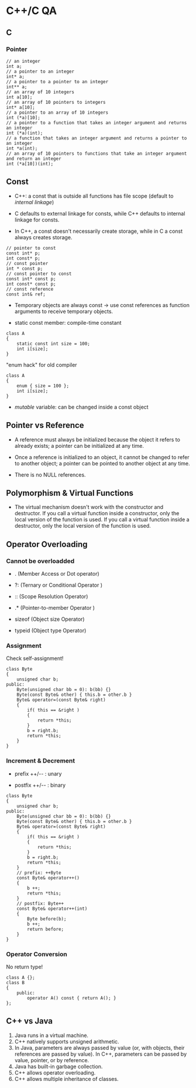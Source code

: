 # C++/C QA #

## C ##
### Pointer ###
```
// an integer
int a;
// a pointer to an integer
int* a;
// a pointer to a pointer to an integer
int** a;
// an array of 10 integers
int a[10];
// an array of 10 pointers to integers
int* a[10];
// a pointer to an array of 10 integers
int (*a)[10];
// a pointer to a function that takes an integer argument and returns an integer
int (*a)(int);
// a function that takes an integer argument and returns a pointer to an integer
int *a(int);
// an array of 10 pointers to functions that take an integer argument and return an integer
int (*a[10])(int);
```

## Const ##
- C++: a const that is outside all functions has file scope (default to *internal linkage*)

- C defaults to external linkage for consts, while C++ defaults to internal linkage for consts.

- In C++, a const doesn't necessarily create storage, while in C a const always creates storage.

```
// pointer to const
const int* p;
int const* p;
// const pointer
int * const p;
// const pointer to const
const int* const p;
int const* const p;
// const reference
const int& ref;
```

- Temporary objects are always const -> use const references as function arguments to receive temporary objects.

- static const member: compile-time constant
```
class A
{
	static const int size = 100;
	int i[size];
}
```
"enum hack" for old compiler
```
class A
{
	enum { size = 100 };
	int i[size];
}
```

- _mutable_ variable: can be changed inside a const object

## Pointer vs Reference ##

- A reference must always be initialized because the object it refers to already exists; a pointer can be initialized at any time.

- Once a reference is initialized to an object, it cannot be changed to refer to another object; a pointer can be pointed to another object at any time.

- There is no NULL references.


## Polymorphism & Virtual Functions ##

- The virtual mechanism doesn't work with the constructor and destructor.
If you call a virtual function inside a constructor, only the local version of the function is used.
If you call a virtual function inside a destructor, only the local version of the function is used.


## Operator Overloading ##
### Cannot be overloadded ###
- . (Member Access or Dot operator)

- ?: (Ternary or Conditional Operator )

- :: (Scope Resolution Operator)

- .* (Pointer-to-member Operator )

- sizeof (Object size Operator)

- typeid (Object type Operator)

### Assignment ###
Check self-assignment!
```
class Byte
{
	unsigned char b;
public:
	Byte(unsigned char bb = 0): b(bb) {}
	Byte(const Byte& other) { this.b = other.b }
	Byte& operator=(const Byte& right)
	{
		if( this == &right )
		{
			return *this;
		}
		b = right.b;
		return *this;
	}
}
```

### Increment & Decrement ###
- prefix ++/-- : unary

- postfix ++/-- : binary
```
class Byte
{
	unsigned char b;
public:
	Byte(unsigned char bb = 0): b(bb) {}
	Byte(const Byte& other) { this.b = other.b }
	Byte& operator=(const Byte& right)
	{
		if( this == &right )
		{
			return *this;
		}
		b = right.b;
		return *this;
	}
	// prefix: ++Byte
	const Byte& operator++()
	{
		b ++;
		return *this;
	}
	// postfix: Byte++
	const Byte& operator++(int)
	{
		Byte before(b);
		b ++;
		return before;
	}
}
```

### Operator Conversion ###
No return type!
```
class A {};
class B
{
	public:
		operator A() const { return A(); }
};
```

## C++ vs Java ##
1. Java runs in a virtual machine.
2. C++ natively supports unsigned arithmetic.
3. In Java, parameters are always passed by value (or, with objects, their references are passed by value). In C++, parameters can be passed by value, pointer, or by reference.
4. Java has built-in garbage collection.
5. C++ allows operator overloading.
6. C++ allows multiple inheritance of classes.
